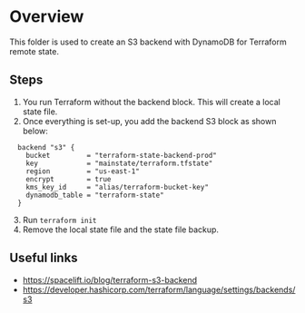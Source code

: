 # Overview

This folder is used to create an S3 backend with DynamoDB for Terraform remote state.

## Steps

1. You run Terraform without the backend block. This will create a local state file.
2. Once everything is set-up, you add the backend S3 block as shown below:
```hcl
  backend "s3" {
    bucket         = "terraform-state-backend-prod"
    key            = "mainstate/terraform.tfstate"
    region         = "us-east-1"
    encrypt        = true
    kms_key_id     = "alias/terraform-bucket-key"
    dynamodb_table = "terraform-state"
  }
```
3. Run `terraform init`
4. Remove the local state file and the state file backup.

## Useful links
- https://spacelift.io/blog/terraform-s3-backend
- https://developer.hashicorp.com/terraform/language/settings/backends/s3